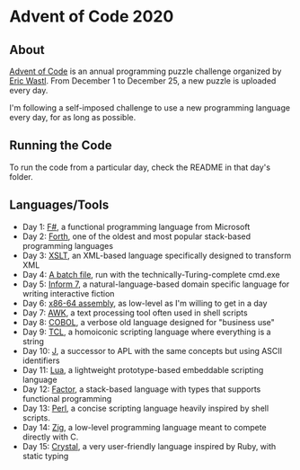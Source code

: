 # Advent of Code 2020

## About

[Advent of Code](https://adventofcode.com) is an annual programming puzzle challenge organized by [Eric Wastl](https://was.tl/). From December 1 to December 25, a new puzzle is uploaded every day.

I'm following a self-imposed challenge to use a new programming language every day, for as long as possible. 

## Running the Code

To run the code from a particular day, check the README in that day's folder.

## Languages/Tools

* Day 1: [F#](https://fsharp.org/), a functional programming language from Microsoft
* Day 2: [Forth](https://forth-standard.org/), one of the oldest and most popular stack-based programming languages
* Day 3: [XSLT](https://developer.mozilla.org/en-US/docs/Web/XSLT), an XML-based language specifically designed to transform XML
* Day 4: [A batch file](https://en.wikipedia.org/wiki/Batch_file), run with the technically-Turing-complete cmd.exe
* Day 5: [Inform 7](http://inform7.com/), a natural-language-based domain specific language for writing interactive fiction
* Day 6: [x86-64 assembly](https://en.wikipedia.org/wiki/X86-64), as low-level as I'm willing to get in a day
* Day 7: [AWK](https://en.wikipedia.org/wiki/AWK), a text processing tool often used in shell scripts
* Day 8: [COBOL](https://en.wikipedia.org/wiki/COBOL), a verbose old language designed for "business use"
* Day 9: [TCL](https://www.tcl.tk/about/language.html), a homoiconic scripting language where everything is a string
* Day 10: [J](https://www.jsoftware.com/#/), a successor to APL with the same concepts but using ASCII identifiers
* Day 11: [Lua](https://www.lua.org/), a lightweight prototype-based embeddable scripting language
* Day 12: [Factor](https://factorcode.org/), a stack-based language with types that supports functional programming
* Day 13: [Perl](https://www.perl.org/), a concise scripting language heavily inspired by shell scripts.
* Day 14: [Zig](https://ziglang.org/), a low-level programming language meant to compete directly with C.
* Day 15: [Crystal](https://crystal-lang.org/), a very user-friendly language inspired by Ruby, with static typing